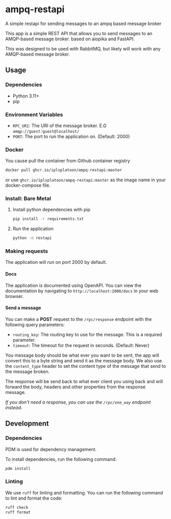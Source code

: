 # ampq-restapi
A simple restapi for sending messages to an ampq based message broker

This app is a simple REST API that allows you to send messages to an AMQP-based message broker.  based on aiopika and
FastAPI.

This was designed to be used with RabbitMQ, but likely will work with any AMQP-based message broker.

## Usage
### Dependencies
- Python 3.11+
- pip

### Environment Variables
- `RPC_URI`: The URI of the message broker. E.G `amqp://guest:guest@localhost/`
- `PORT`: The port to run the application on. (Default: 2000)

### Docker
You cause pull the container from Github container registry
```bash
docker pull ghcr.io/iplsplatoon/ampq-restapi:master
```

or use `ghcr.io/iplsplatoon/ampq-restapi:master` as the image name in your docker-compose file.

### Install: Bare Metal
1. Install python dependencies with pip
    ```bash
    pip install -r requirements.txt
    ```

3. Run the application
    ```bash
    python -m restapi
    ```
   
### Making requests
The application will run on port 2000 by default.

#### Docs
The application is documented using OpenAPI. 
You can view the documentation by navigating to `http://localhost:2000/docs` in your web browser.

#### Send a message
You can make a **POST** request to the `/rpc/response` endpoint with the following query parameters:

- `routing_key`: The routing key to use for the message. This is a required parameter.
- `timeout`: The timeout for the request in seconds. (Default: Never)

You message body should be what ever you want to be sent, the app will convert this to a byte string and send it as the
message body. We also use the `content_type` header to set the content type of the message that send to the message broken.

The response will be send back to what ever client you using back and will forward the body, headers and other 
properties from the response message.

_If you don't need a response, you can use the `/rpc/one_way` endpoint instead._

## Development

### Dependencies
PDM is used for dependency management. 

To install dependencies, run the following command:
```bash
pdm install
```

### Linting
We use `ruff` for linting and formatting. You can run the following command to lint and format the code:
```bash
ruff check
ruff format
```